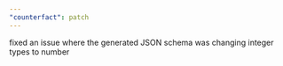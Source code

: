 ```yaml
---
"counterfact": patch
---
```


fixed an issue where the generated JSON schema was changing integer types to number
